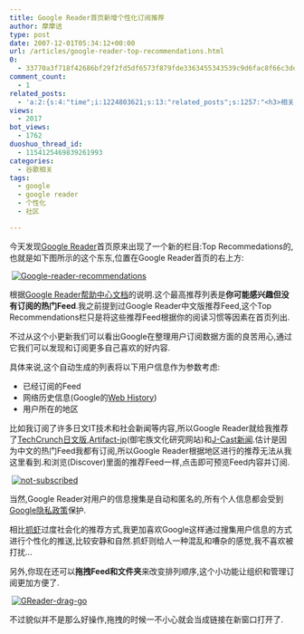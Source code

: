 ```yaml
---
title: Google Reader首页新增个性化订阅推荐
author: 摩摩诘
type: post
date: 2007-12-01T05:34:12+00:00
url: /articles/google-reader-top-recommendations.html
0:
  - 33770a3f718f42686bf29f2fd5df6573f879fde3363455343539c9d6fac8f66c3ddb0ee7c0f92f117c4ca9f594f456cf
comment_count:
  - 1
related_posts:
  - 'a:2:{s:4:"time";i:1224803621;s:13:"related_posts";s:1257:"<h3>相关日志</h3><ul class="related_post"><li><a href="http://www.digglife.cn/articles/popular-feeds-in-google-reader.html" title="Google Reader中文版里的推荐Feeds">Google Reader中文版里的推荐Feeds</a></li><li><a href="http://www.digglife.cn/articles/view-original-articles-inside-google-reader.html" title="在Google Reader内部查看Feed原文">在Google Reader内部查看Feed原文</a></li><li><a href="http://www.digglife.cn/articles/customize-gmail-signature.html" title="Gmail技巧:让你的签名绚起来">Gmail技巧:让你的签名绚起来</a></li><li><a href="http://www.digglife.cn/articles/top-10-google-reader-tricks.html" title="十大Google Reader使用技巧">十大Google Reader使用技巧</a></li><li><a href="http://www.digglife.cn/articles/%e4%b8%aa%e6%80%a7%e5%8c%96google-reader%e7%9a%ae%e8%82%a4.html" title="个性化Google Reader皮肤">个性化Google Reader皮肤</a></li><li><a href="http://www.digglife.cn/articles/google-reader-tricks.html" title="Google Reader你可能不知道的一些技巧">Google Reader你可能不知道的一些技巧</a></li><li><a href="http://www.digglife.cn/articles/adsense-for-feed-review.html" title="Google AdSense的Feed广告">Google AdSense的Feed广告</a></li></ul>";}'
views:
  - 2017
bot_views:
  - 1762
duoshuo_thread_id:
  - 1154125469839261993
categories:
  - 谷歌相关
tags:
  - google
  - google reader
  - 个性化
  - 社区

---
```

[][1]今天发现<a target="_blank" href="http://www.google.com/reader/" title="Google Reader">Google Reader</a>首页原来出现了一个新的栏目:Top Recommedations的,也就是如下图所示的这个东东,位置在Google Reader首页的右上方:

<a target="_blank" href="$GReadertoprecommedations2.png"></a> [![Google-reader-recommendations][2]][1][][1]

<!--more-->

根据<a target="_blank" href="http://www.google.com/support/reader/bin/answer.py?answer=80468&query=top+recommendations&topic=&type=" title="Google Reader帮助中心文档">Google Reader帮助中心文档</a>的说明.这个最高推荐列表是**你可能感兴趣但没有订阅的热门Feed**.我之前提到过Google Reader中文版推荐Feed,这个Top Recommendations栏只是将这些推荐Feed根据你的阅读习惯等因素在首页列出.

不过从这个小更新我们可以看出Google在整理用户订阅数据方面的良苦用心,通过它我们可以发现和订阅更多自己喜欢的好内容.

具体来说,这个自动生成的列表将以下用户信息作为参数考虑:

  * 已经订阅的Feed
  * 网络历史信息(Google的<a target="_blank" href="http://www.google.com/history/?hl=en" title="Google Web History">Web History</a>)
  * 用户所在的地区

比如我订阅了许多日文IT技术和社会新闻等内容,所以Google Reader就给我推荐了<a target="_blank" href="http://jp.techcrunch.com/" title="TechCrunch日文版">TechCrunch日文版</a>,<a target="_blank" href="http://artifact-jp.com/" title="Artifact-jp">Artifact-jp</a>(御宅族文化研究网站)和<a target="_blank" href="http://www.j-cast.com/" title="J-Cast新闻">J-Cast新闻</a>.估计是因为中文的热门Feed我都有订阅,所以Google Reader根据地区进行的推荐无法从我这里看到.和浏览(Discover)里面的推荐Feed一样,点击即可预览Feed内容并订阅.

<a target="_blank" href="$notsubscribed2.png"></a> [![not-subscribed][3]][4]

当然,Google Reader对用户的信息搜集是自动和匿名的,所有个人信息都会受到<a target="_blank" href="http://www.google.com/privacy.html" title="Google隐私政策">Google隐私政策</a>保护.

相比<a target="_blank" href="http://www.zhuaxia.com/" title="抓虾">抓虾</a>过度社会化的推荐方式,我更加喜欢Google这样通过搜集用户信息的方式进行个性化的推送,比较安静和自然.抓虾则给人一种混乱和嘈杂的感觉,我不喜欢被打扰&#8230;

另外,你现在还可以**拖拽Feed和文件夹**来改变排列顺序,这个小功能让组织和管理订阅更加方便了.

<a target="_blank" href="$GReaderdraggo2.png"></a> [![GReader-drag-go][5]][6]

不过貌似并不是那么好操作,拖拽的时候一不小心就会当成链接在新窗口打开了.

 [1]: https://www.digglife.net/wp-content/uploads/3/379/2007/12/greader-top-recommedations.png "Google-reader-recommendations"
 [2]: https://www.digglife.net/wp-content/uploads/3/379/2007/12/greader-top-recommedations.png
 [3]: https://www.digglife.net/wp-content/uploads/3/379/2007/12/not-subscribed.thumbnail.png
 [4]: https://www.digglife.net/wp-content/uploads/3/379/2007/12/not-subscribed.png "not-subscribed"
 [5]: https://www.digglife.net/wp-content/uploads/3/379/2007/12/greader-drag-go.png
 [6]: https://www.digglife.net/wp-content/uploads/3/379/2007/12/greader-drag-go.png "GReader-drag-go"
